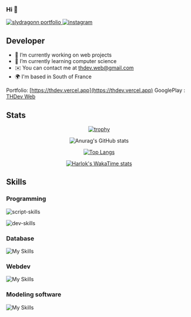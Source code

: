 ### Hi 👋

<!--
**unkn0wndfbx/unkn0wndfbx** is a ✨ _special_ ✨ repository because its `README.md` (this file) appears on your GitHub profile.

Here are some ideas to get you started:
-->
<p>
  <a href="https://thdev.vercel.app/">
    <img alt="slydragonn portfolio" title="My Portfolio" src="https://custom-icon-badges.demolab.com/badge/Portfolio-grey.svg?logo=website"/>
  </a>
  <a href="https://www.instagram.com/thdevweb/">
    <img alt="instagram" title="Instagram" src="https://custom-icon-badges.demolab.com/badge/Instagram-white.svg?logo=instagram"/>
  </a>
</p>

## Developer

- 🔭 I’m currently working on web projects
- 🌱 I’m currently learning computer science
- ✉️ You can contact me at [thdev.web@gmail.com](mailto:thdev.web@gmail.com)
- 🌍 I'm based in South of France
  
Portfolio: [https://thdev.vercel.app](https://thdev.vercel.app)
GooglePlay : [THDev Web](https://play.google.com/store/apps/dev?id=5599607389677616242)

## Stats

<div align="center">

[![trophy](https://github-profile-trophy.vercel.app/?username=unkn0wndfbx&theme=discord&margin-w=20)](https://github.com/ryo-ma/github-profile-trophy)

</div>

<div align="center">

![Anurag's GitHub stats](https://github-readme-stats.vercel.app/api?username=unkn0wndfbx&show_icons=true&theme=discord_old_blurple)

</div>

<div align="center">

[![Top Langs](https://github-readme-stats.vercel.app/api/top-langs/?username=unkn0wndfbx&layout=compact&theme=discord_old_blurple)](https://github.com/yushi1007)

</div>

<div align="center">

[![Harlok's WakaTime stats](https://github-readme-stats.vercel.app/api/wakatime?username=thdev&theme=discord_old_blurple)](https://github.com/anuraghazra/github-readme-stats)

</div>

## Skills 

### Programming
![script-skills](https://skillicons.dev/icons?i=python,php)

![dev-skills](https://skillicons.dev/icons?i=java,arduino,flutter)

### Database
![My Skills](https://skillicons.dev/icons?i=mysql,firebase)

### Webdev
![My Skills](https://skillicons.dev/icons?i=html,css,react,tailwind,threejs,javascript,nodejs)

### Modeling software
![My Skills](https://skillicons.dev/icons?i=ae,ps,figma,blender)

